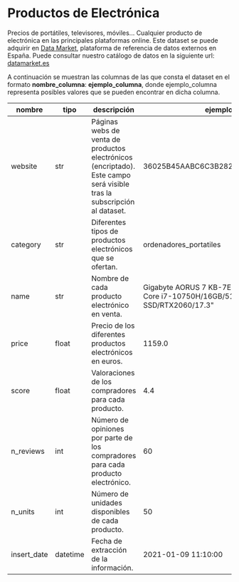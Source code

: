 # Productos de Electrónica

Precios de portátiles, televisores, móviles... Cualquier producto de electrónica en las principales plataformas online. Este dataset se puede adquirir en [Data Market](https://datamarket.es/#productos-de-electronica-dataset), plataforma de referencia de datos externos en España. Puede consultar nuestro catálogo de datos en la siguiente url: [datamarket.es](https://datamarket.es/)

A continuación se muestran las columnas de las que consta el dataset en el formato __nombre_columna__: __ejemplo_columna__, donde ejemplo_columna representa posibles valores que se pueden encontrar en dicha columna.

| nombre      | tipo     | descripción                                                                                                            | ejemplo                                                                         |
|-------------|----------|------------------------------------------------------------------------------------------------------------------------|---------------------------------------------------------------------------------|
| website     | str      | Páginas webs de venta de productos electrónicos (encriptado). Este campo será visible tras la subscripción al dataset. | 36025B45AABC6C3B282A0DCD6578DFBF                                                |
| category    | str      | Diferentes tipos de productos electrónicos que se ofertan.                                                             | ordenadores_portatiles                                                          |
| name        | str      | Nombre de cada producto electrónico en venta.                                                                          | Gigabyte AORUS 7 KB-7ES1130SD Intel Core i7-10750H/16GB/512GB SSD/RTX2060/17.3" |
| price       | float    | Precio de los diferentes productos electrónicos en euros.                                                              | 1159.0                                                                          |
| score       | float    | Valoraciones de los compradores para cada producto.                                                                    | 4.4                                                                             |
| n_reviews   | int      | Número de opiniones por parte de los compradores para cada producto electrónico.                                       | 60                                                                              |
| n_units     | int      | Número de unidades disponibles de cada producto.                                                                       | 50                                                                              |
| insert_date | datetime | Fecha de extracción de la información.                                                                                 | 2021-01-09 11:10:00                                                             |
